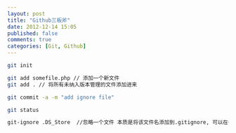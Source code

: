 ```yaml
---
layout: post
title: "Github三板斧"
date: 2012-12-14 15:05
published: false
comments: true
categories: [Git, Github] 
---
```


``` sh 初始化目录
git init
```

<!--more-->

``` sh 添加文件
git add somefile.php // 添加一个新文件
git add . // 将所有未纳入版本管理的文件添加进来
```

``` sh 本地提交
git commit -a -m "add ignore file"
```

``` sh 状态查看
git status
```

``` sh 忽略文件
git-ignore .DS_Store  //忽略一个文件 本质是将该文件名添加到.gitignore, 可以在每个目录设立不同的.gitignore文件, 会影响子目录


```
